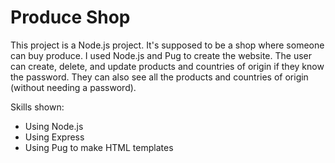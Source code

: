 # Produce Shop

This project is a Node.js project. It's supposed to be a shop where someone can buy produce. I used Node.js and Pug to create the website.
The user can create, delete, and update products and countries of origin if they know the password. They can also see all the products and countries of origin (without needing a password).

Skills shown:
- Using Node.js 
- Using Express 
- Using Pug to make HTML templates
